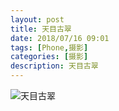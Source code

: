 ```yaml
---
layout: post
title: 天目古翠
date: 2018/07/16 09:01
tags: [Phone,摄影]
categories: [摄影]
description: 天目古翠
---
```


![天目古翠](/imgs/天目古翠.png)

